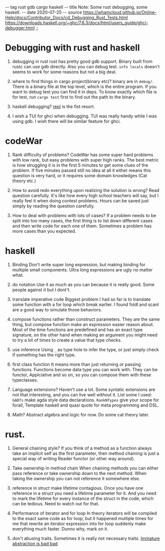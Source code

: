 -- tag rust gdb cargo haskell
-- title Note: Some rust debugging, some haskell.
-- date 2020-07-25
-- source https://whamcloud.github.io/Online-Help/docs/Contributor_Docs/cd_Debugging_Rust_Tests.html
          https://downloads.haskell.org/~ghc/7.6.3/docs/html/users_guide/ghci-debugger.html
;;
# Debugging with rust and haskell
1. debugging in rust
rust has pretty good gdb support. Binary built from rustc can use gdb directly. Also you can debug test. `info locals` doesn't seems to work for some reasons but not a big deal.

2. where to find things in cargo project(binary etc)?
binary are in `debug/`. There is a binary file at the top level, which is the entire program. If you want to debug test you can find it in deps. To know exactly which file is for test, run `cargo test` first to find out the path to the binary.

3. haskell debugging?
[repl](https://www.quora.com/How-do-Haskell-programmers-debug) is the fist resort.


4. I wish a TUI for ghci when debugging.
TUI was really handy while I was using gdb. I wish there will be similar feature for ghci.

# codeWar
1. Rank difficulty of problems?
CodeWar has some super hard problems with low rank, but easy problems with super high ranks. The best metric is how struggling it is in the first 5 minutes to get some clues of the problem. If five minutes passed still no idea at all it either means this question is very hard, or it requires some domain knowledges (Cat theory etc.)

2. How to avoid redo everything upon realizing the solution is wrong?
Read question carefully. It's like how every high school teachers will say, but I really feel it when doing contest problems. Hours can be saved just simply by reading the question carefully.

3. How to deal with problems with lots of cases?
If a problem needs to be split into too many cases, the first thing is to list down different cases and then write code for each one of them. Sometimes a problem has more cases than you expected.

# haskell
1. Binding
Don't write super long expression, but making binding for multiple small components. Ultra long expressions are ugly no matter what.

2. do notation
Use it as much as you can because it is really good. Some people against it but I dont't.

3. translate imperative code
Biggest problem I had so far is to translate some function with a for loop which break earlier. I found foldl and scanl are a good way to simulate those behaviors.

4. compose functions rather than construct parameters.
They are the same thing, but compose function make an expression easier reason about. Most of the time functions are predefined and has an exact type signature, on the other hand when making an argument you might need to try a lot of times to create a value that type checks.

5. use inference
Using `_` as type hole to infer the type, or just simply check if something has the right type.

6. first class function
It means more than just returning or passing functions. Functions become data type you can work with.  They can be functor, Applciative and so on, so you can compose them with these typeclasses.

7. Language extensions?
Haven't use a lot. Some syntatic extensions are not that interesting, and you can live well without it. List some I used: `GADTs` make agda style data declarations. `RankNTypes` give your scope for forall, Template haskell and quasi quote for meta programming and DSL.

8. Math?
Abstract algebra and logic for now. Do some cat theory later.

# rust.
1. General chaining style?
If you think of a method as a function always take an implicit self as the first parameter, then method chaining is just a special way of writing Reader functor (or other way around).

2. Take ownership in method chain
When chaining methods you can either pass reference or take ownership down to the next method. When taking the ownership you can not reference it somewhere else.

3. reference in struct make lifetime contagious.
Once you have one reference in a struct you need a lifetime parameter for it. And you need to mark the lifetime for every instance of the struct in the code, which can be tedious. Need to watch out for that.

6. Performance of iterator and for loop
In theory iterators will be compiled to the exact same code as for loop, but it happened multiple times for me that rewrite an iterator expression into for loop suddenly make everything much faster. Dunno why, mark on it.

9. don't abusing traits.
Sometimes it is really not necessary traits. [Immature abstraction is bad bad](http://sriku.org/blog/2019/08/11/abstraction-is-the-root-of-all-evil/)
